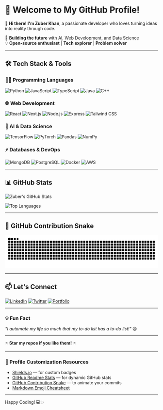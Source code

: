 # 🌟 Welcome to My GitHub Profile!

**👋 Hi there! I'm Zuber Khan**, a passionate developer who loves turning ideas into reality through code.

🚀 **Building the future** with AI, Web Development, and Data Science  
💡 **Open-source enthusiast** | **Tech explorer** | **Problem solver**

---

## 🛠️ Tech Stack & Tools

### 👨‍💻 Programming Languages
![Python](https://img.shields.io/badge/Python-3776AB?style=for-the-badge&logo=python&logoColor=white)
![JavaScript](https://img.shields.io/badge/JavaScript-F7DF1E?style=for-the-badge&logo=javascript&logoColor=black)
![TypeScript](https://img.shields.io/badge/TypeScript-3178C6?style=for-the-badge&logo=typescript&logoColor=white)
![Java](https://img.shields.io/badge/Java-007396?style=for-the-badge&logo=java&logoColor=white)
![C++](https://img.shields.io/badge/C%2B%2B-00599C?style=for-the-badge&logo=c%2B%2B&logoColor=white)

### 🌐 Web Development
![React](https://img.shields.io/badge/React-61DAFB?style=for-the-badge&logo=react&logoColor=black)
![Next.js](https://img.shields.io/badge/Next.js-000000?style=for-the-badge&logo=next.js&logoColor=white)
![Node.js](https://img.shields.io/badge/Node.js-339933?style=for-the-badge&logo=node.js&logoColor=white)
![Express](https://img.shields.io/badge/Express-000000?style=for-the-badge&logo=express&logoColor=white)
![Tailwind CSS](https://img.shields.io/badge/Tailwind_CSS-38B2AC?style=for-the-badge&logo=tailwind-css&logoColor=white)

### 🤖 AI & Data Science
![TensorFlow](https://img.shields.io/badge/TensorFlow-FF6F00?style=for-the-badge&logo=tensorflow&logoColor=white)
![PyTorch](https://img.shields.io/badge/PyTorch-EE4C2C?style=for-the-badge&logo=pytorch&logoColor=white)
![Pandas](https://img.shields.io/badge/Pandas-150458?style=for-the-badge&logo=pandas&logoColor=white)
![NumPy](https://img.shields.io/badge/NumPy-013243?style=for-the-badge&logo=numpy&logoColor=white)

### ⚡ Databases & DevOps
![MongoDB](https://img.shields.io/badge/MongoDB-47A248?style=for-the-badge&logo=mongodb&logoColor=white)
![PostgreSQL](https://img.shields.io/badge/PostgreSQL-4169E1?style=for-the-badge&logo=postgresql&logoColor=white)
![Docker](https://img.shields.io/badge/Docker-2496ED?style=for-the-badge&logo=docker&logoColor=white)
![AWS](https://img.shields.io/badge/AWS-232F3E?style=for-the-badge&logo=amazon-aws&logoColor=white)

---

## 📊 GitHub Stats

![Zuber's GitHub Stats](https://github-readme-stats.vercel.app/api?username=zuberkhan01st&show_icons=true&theme=radical&hide_border=true)

![Top Languages](https://github-readme-stats.vercel.app/api/top-langs/?username=zuberkhan01st&layout=compact&theme=radical&hide_border=true)

---

## 🐍 GitHub Contribution Snake

![GitHub Snake Animation](https://github.com/zuberkhan01st/zuberkhan01st/blob/output/github-snake.svg)

---

## 📫 Let's Connect

[![LinkedIn](https://img.shields.io/badge/LinkedIn-0A66C2?style=for-the-badge&logo=linkedin&logoColor=white)](https://www.linkedin.com/in/zuber-khan-01st/)
[![Twitter](https://img.shields.io/badge/Twitter-1DA1F2?style=for-the-badge&logo=twitter&logoColor=white)](https://twitter.com/zuberkhan01st)
[![Portfolio](https://img.shields.io/badge/Portfolio-000000?style=for-the-badge&logo=vercel&logoColor=white)](https://zuberkhan01st.vercel.app/)

---

### 💡 Fun Fact

*"I automate my life so much that my to-do list has a to-do list!"* 😆

---

⭐ **Star my repos if you like them!** ⭐

---

### 🎨 Profile Customization Resources

- [Shields.io](https://shields.io/) — for custom badges  
- [GitHub Readme Stats](https://github.com/anuraghazra/github-readme-stats) — for dynamic GitHub stats  
- [GitHub Contribution Snake](https://github.com/Platane/snk) — to animate your commits  
- [Markdown Emoji Cheatsheet](https://github.com/ikatyang/emoji-cheat-sheet)

---

Happy Coding! 💻✨
